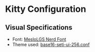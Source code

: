 # Kitty Configuration

## Visual Specifications

- Font: [MesloLGS Nerd Font](https://www.nerdfonts.com/)
- Theme used: [base16-seti-ui-256.conf](https://github.com/kdrag0n/base16-kitty/blob/master/colors/base16-seti-256.conf)
